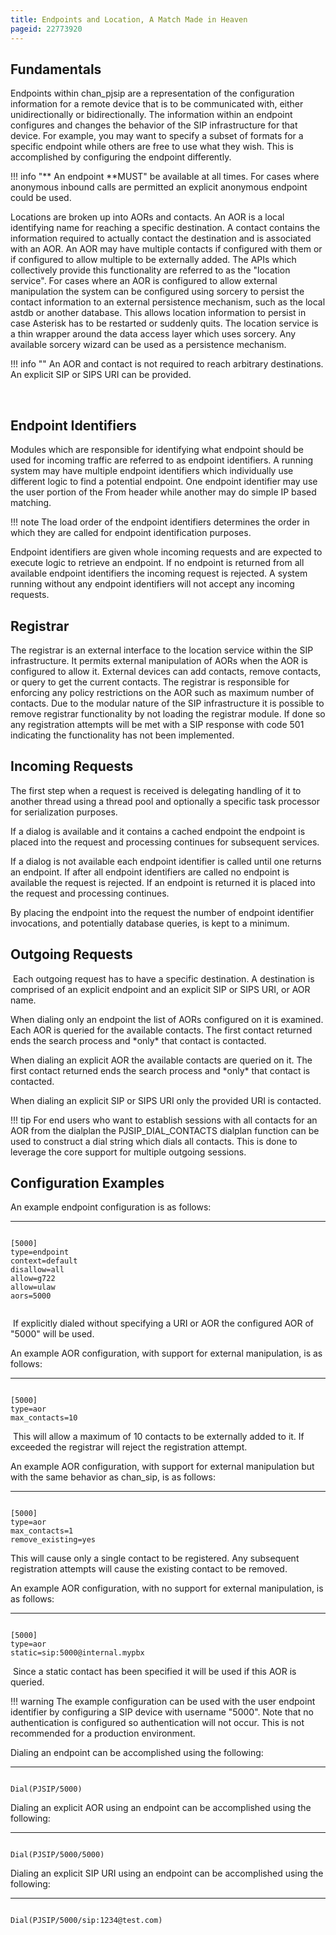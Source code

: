 ```yaml
---
title: Endpoints and Location, A Match Made in Heaven
pageid: 22773920
---
```


Fundamentals
------------

Endpoints within chan_pjsip are a representation of the configuration information for a remote device that is to be communicated with, either unidirectionally or bidirectionally. The information within an endpoint configures and changes the behavior of the SIP infrastructure for that device. For example, you may want to specify a subset of formats for a specific endpoint while others are free to use what they wish. This is accomplished by configuring the endpoint differently.




!!! info "**  An endpoint **MUST"
    be available at all times. For cases where anonymous inbound calls are permitted an explicit anonymous endpoint could be used.

      
[//]: # (end-info)



Locations are broken up into AORs and contacts. An AOR is a local identifying name for reaching a specific destination. A contact contains the information required to actually contact the destination and is associated with an AOR. An AOR may have multiple contacts if configured with them or if configured to allow multiple to be externally added. The APIs which collectively provide this functionality are referred to as the "location service". For cases where an AOR is configured to allow external manipulation the system can be configured using sorcery to persist the contact information to an external persistence mechanism, such as the local astdb or another database. This allows location information to persist in case Asterisk has to be restarted or suddenly quits. The location service is a thin wrapper around the data access layer which uses sorcery. Any available sorcery wizard can be used as a persistence mechanism.




!!! info ""
    An AOR and contact is not required to reach arbitrary destinations. An explicit SIP or SIPS URI can be provided.

      
[//]: # (end-info)



 

Endpoint Identifiers
--------------------

Modules which are responsible for identifying what endpoint should be used for incoming traffic are referred to as endpoint identifiers. A running system may have multiple endpoint identifiers which individually use different logic to find a potential endpoint. One endpoint identifier may use the user portion of the From header while another may do simple IP based matching.




!!! note 
    The load order of the endpoint identifiers determines the order in which they are called for endpoint identification purposes.

      
[//]: # (end-note)



Endpoint identifiers are given whole incoming requests and are expected to execute logic to retrieve an endpoint. If no endpoint is returned from all available endpoint identifiers the incoming request is rejected. A system running without any endpoint identifiers will not accept any incoming requests.

Registrar
---------

The registrar is an external interface to the location service within the SIP infrastructure. It permits external manipulation of AORs when the AOR is configured to allow it. External devices can add contacts, remove contacts, or query to get the current contacts. The registrar is responsible for enforcing any policy restrictions on the AOR such as maximum number of contacts. Due to the modular nature of the SIP infrastructure it is possible to remove registrar functionality by not loading the registrar module. If done so any registration attempts will be met with a SIP response with code 501 indicating the functionality has not been implemented.

Incoming Requests
-----------------

The first step when a request is received is delegating handling of it to another thread using a thread pool and optionally a specific task processor for serialization purposes.

If a dialog is available and it contains a cached endpoint the endpoint is placed into the request and processing continues for subsequent services.

If a dialog is not available each endpoint identifier is called until one returns an endpoint. If after all endpoint identifiers are called no endpoint is available the request is rejected. If an endpoint is returned it is placed into the request and processing continues.

By placing the endpoint into the request the number of endpoint identifier invocations, and potentially database queries, is kept to a minimum.

Outgoing Requests
-----------------

 Each outgoing request has to have a specific destination. A destination is comprised of an explicit endpoint and an explicit SIP or SIPS URI, or AOR name.

When dialing only an endpoint the list of AORs configured on it is examined. Each AOR is queried for the available contacts. The first contact returned ends the search process and \*only\* that contact is contacted.

When dialing an explicit AOR the available contacts are queried on it. The first contact returned ends the search process and \*only\* that contact is contacted.

When dialing an explicit SIP or SIPS URI only the provided URI is contacted.




!!! tip 
    For end users who want to establish sessions with all contacts for an AOR from the dialplan the PJSIP_DIAL_CONTACTS dialplan function can be used to construct a dial string which dials all contacts. This is done to leverage the core support for multiple outgoing sessions.

      
[//]: # (end-tip)



Configuration Examples
----------------------

An example endpoint configuration is as follows:




---

  
  


```

[5000]
type=endpoint
context=default
disallow=all
allow=g722
allow=ulaw
aors=5000


```


 If explicitly dialed without specifying a URI or AOR the configured AOR of "5000" will be used.

An example AOR configuration, with support for external manipulation, is as follows:




---

  
  


```

[5000]
type=aor
max_contacts=10

```


 This will allow a maximum of 10 contacts to be externally added to it. If exceeded the registrar will reject the registration attempt.

An example AOR configuration, with support for external manipulation but with the same behavior as chan_sip, is as follows:




---

  
  


```

[5000]
type=aor
max_contacts=1
remove_existing=yes

```


This will cause only a single contact to be registered. Any subsequent registration attempts will cause the existing contact to be removed.

An example AOR configuration, with no support for external manipulation, is as follows:




---

  
  


```

[5000]
type=aor
static=sip:5000@internal.mypbx

```


 Since a static contact has been specified it will be used if this AOR is queried.




!!! warning 
    The example configuration can be used with the user endpoint identifier by configuring a SIP device with username "5000". Note that no authentication is configured so authentication will not occur. This is not recommended for a production environment.

      
[//]: # (end-warning)



Dialing an endpoint can be accomplished using the following:




---

  
  


```

Dial(PJSIP/5000)

```


Dialing an explicit AOR using an endpoint can be accomplished using the following:




---

  
  


```

Dial(PJSIP/5000/5000)

```


Dialing an explicit SIP URI using an endpoint can be accomplished using the following:




---

  
  


```

Dial(PJSIP/5000/sip:1234@test.com)

```



